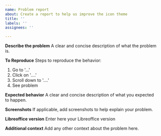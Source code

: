 ```yaml
---
name: Problem report
about: Create a report to help us improve the icon theme
title: ''
labels: ''
assignees: ''

---
```


**Describe the problem**
A clear and concise description of what the problem is.

**To Reproduce**
Steps to reproduce the behavior:
1. Go to '...'
2. Click on '....'
3. Scroll down to '....'
4. See problem

**Expected behavior**
A clear and concise description of what you expected to happen.

**Screenshots**
If applicable, add screenshots to help explain your problem.

**Libreoffice version**
Enter here your Libreoffice version

**Additional context**
Add any other context about the problem here.
